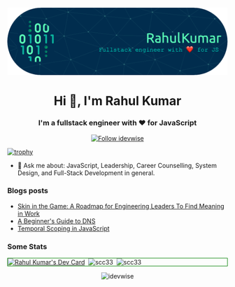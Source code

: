 ![Header](./github-header-image.png)
<h1 align="center">Hi 👋, I'm Rahul Kumar</h1>
<h3 align="center">I'm a fullstack engineer with ❤️ for JavaScript</h3> 

<p align="center"><a href='https://twitter.com/idevwise' target='_blank'><img src='https://img.shields.io/twitter/follow/idevwise?logo=Twitter&style=for-the-badge' alt='Follow idevwise'</a></p>

[![trophy](https://github-profile-trophy.vercel.app/?username=ryo-ma&theme=nord&no-frame=false&no-bg=true&margin-w=3&margin-h=4&column=-1&title=Commits,Stars,Repositories,Issues,MultiLanguage,PullRequest)](https://github.com/ryo-ma/github-profile-trophy)

- 💬 Ask me about: JavaScript, Leadership, Career Counselling, System Design, and Full-Stack Development in general.
  
<!--
**idevwise/idevwise** is a ✨ _special_ ✨ repository because its `README.md` (this file) appears on your GitHub profile.

Here are some ideas to get you started:

- 🔭 I’m currently working on ...
- 🌱 I’m currently learning ...
- 👯 I’m looking to collaborate on ...
- 🤔 I’m looking for help with ...
- 💬 Ask me about ...
- 📫 How to reach me: ...
- 😄 Pronouns: ...
- ⚡ Fun fact: ...
-->
### Blogs posts
<!-- BLOG-POST-LIST:START -->
- [Skin in the Game: A Roadmap for Engineering Leaders To Find Meaning in Work](https://devwise.in/skin-in-the-game)
- [A Beginner's Guide to DNS](https://devwise.in/a-beginners-guide-to-dns)
- [Temporal Scoping in JavaScript](https://devwise.in/temporal-scoping)
<!-- BLOG-POST-LIST:END -->

### Some Stats
<!-- Stats Start -->
<div style="border:1px solid green;"> 
<span><a href="https://app.daily.dev/devwise"><img src="https://api.daily.dev/devcards/7c660d71c6334fccafc4363a5d2c1129.png?r=5l5" width="200" alt="Rahul Kumar's Dev Card"/></a></span>
<span>&nbsp;<img align="top" src="https://github-readme-stats.vercel.app/api?username=idevwise&show_icons=true&locale=en" alt="scc33" /></span>
<span>&nbsp;<img align="top" src="https://github-readme-stats.vercel.app/api/top-langs?username=idevwise&show_icons=true&locale=en&layout=compact" alt="scc33" /></span>
</div>
<!-- Stats End -->
<p align="center"><img src="https://komarev.com/ghpvc/?username=idevwise&label=Profile%20views&color=blue&style=for-the-badge" alt="idevwise" /> </p>
